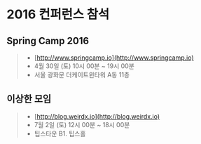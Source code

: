 # 2016 컨퍼런스 참석

## Spring Camp 2016
> - [http://www.springcamp.io](http://www.springcamp.io)
> - 4월 30일 (토) 10시 00분 ~ 19시 00분	
> - 서울 광화문 더케이트윈타워 A동 11층


## 이상한 모임
> - [http://blog.weirdx.io](http://blog.weirdx.io)
> - 7월 2일 (토) 12시 00분 ~ 18시 00분
> - 팁스타운 B1. 팁스홀
